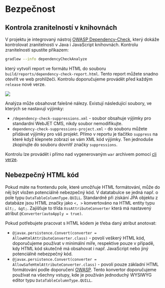 # Bezpečnost

## Kontrola zranitelností v knihovnách

V projektu je integrovaný nástroj [OWASP Dependency-Check](https://jeremylong.github.io/DependencyCheck/index.html), který dokáže kontrolovat zranitelnosti v Java i JavaScript knihovnách. Kontrolu zranitelností spustíte příkazem:

```sh
gradlew --info dependencyCheckAnalyze
```

který vytvoří report ve formátu HTML do souboru `build/reports/dependency-check-report.html`. Tento report můžete snadno otevřít ve web prohlížeči. Kontrolu doporučujeme provádět před každým `release` nové verze.

![](dependency-check.png)

Analýza může obsahovat falešné nálezy. Existují následující soubory, ve kterých se nastavují výjimky:
- `/dependency-check-suppressions.xml` - soubor obsahuje výjimky pro standardní WebJET CMS, nikdy soubor nemodifikujte.
- `dependency-check-suppressions-project.xml` - do souboru můžete přidávat výjimky pro váš projekt. Přímo v reportu je tlačítko `suppress` na které když klepnete zobrazí se vám XML kód výjimky. Ten jednoduše zkopírujte do souboru dovnitř značky `suppressions`.

Kontrolu lze provádět i přímo nad vygenerovaným `war` archivem pomocí [cli verze](../../sysadmin/dependency-check/README.md).

## Nebezpečný HTML kód

Pokud máte na frontendu pole, které umožňuje HTML formátování, může do něj být vložen potenciálně nebezpečný kód. V datatabulce se jedná např. o pole typu `DataTableColumnType.QUILL`. Standardně při získání JPA objektu z databáze jsou HTML značky jako `<, >` konvertováno na HTML entity typu `&lt;, &gt;`. Zajišťuje to třída `XssAttributeConverter` která má nastavený atribut `@Converter(autoApply = true)`.

Pokud potřebujete pracovat s HTML kódem je třeba daný atribut anotovat:
- `@javax.persistence.Convert(converter = AllowHtmlAttributeConverter.class)` - povolí veškerý HTML kód, doporučujeme používat v minimální míře, respektive pouze v případě, kdy HTML kód skutečně má obsahovat i např. JavaScript nebo jiný potenciálně nebezpečný kód.
- `@javax.persistence.Convert(converter = AllowSafeHtmlAttributeConverter.class)` - povolí pouze základní HTML formátování podle doporučení [OWASP](https://owasp.org/www-project-java-html-sanitizer/). Tento konvertor doporučujeme používat na všechny vstupy, kde je používán jednoduchý WYSIWYG editor typu `DataTableColumnType.QUILL`.
